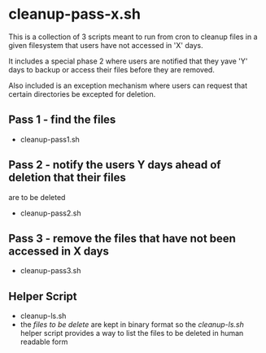 cleanup-pass-x.sh
=================

This is a collection of 3 scripts meant to run from cron to cleanup
files in a given filesystem that users have not accessed in 'X' days.

It includes a special phase 2 where users are notified that they yave
'Y' days to backup or access their files before they are removed.

Also included is an exception mechanism where users can request that 
certain directories be excepted for deletion.

## Pass 1 - find the files
- cleanup-pass1.sh

## Pass 2 - notify the users Y days ahead of deletion that their files
are to be deleted
- cleanup-pass2.sh

## Pass 3 - remove the files that have not been accessed in X days
- cleanup-pass3.sh


## Helper Script
- cleanup-ls.sh
- the *files to be delete* are kept in binary format so the *cleanup-ls.sh*
helper script provides a way to list the files to be deleted in human 
readable form
